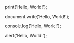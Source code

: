 
print('Hello, World!');

document.write('Hello, World!');

console.log('Hello, World!');

alert('Hello, World!');
